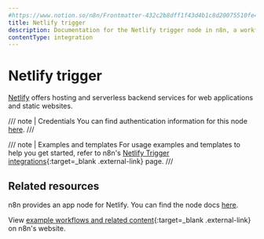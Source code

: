```yaml
---
#https://www.notion.so/n8n/Frontmatter-432c2b8dff1f43d4b1c8d20075510fe4
title: Netlify trigger
description: Documentation for the Netlify trigger node in n8n, a workflow automation platform. Includes details of operations and configuration, and links to examples and credentials information.
contentType: integration
---
```


# Netlify trigger

[Netlify](https://netlify.com/) offers hosting and serverless backend services for web applications and static websites.

/// note | Credentials
You can find authentication information for this node [here](/integrations/builtin/credentials/netlify/).
///

///  note  | Examples and templates
For usage examples and templates to help you get started, refer to n8n's [Netlify Trigger integrations](https://n8n.io/integrations/netlify-trigger/){:target=_blank .external-link} page.
///

## Related resources

n8n provides an app node for Netlify. You can find the node docs [here](/integrations/builtin/app-nodes/n8n-nodes-base.netlify/).

View [example workflows and related content](https://n8n.io/integrations/netlify/){:target=_blank .external-link} on n8n's website.

